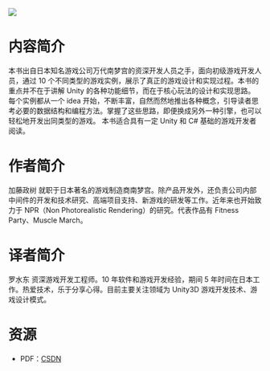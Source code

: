 ![](http://img3x3.ddimg.cn/66/28/23655423-1_u_3.jpg)

# 内容简介

本书出自日本知名游戏公司万代南梦宫的资深开发人员之手，面向初级游戏开发人员，通过 10 个不同类型的游戏实例，展示了真正的游戏设计和实现过程。本书的重点并不在于讲解 Unity 的各种功能细节，而在于核心玩法的设计和实现思路。每个实例都从一个 idea 开始，不断丰富，自然而然地推出各种概念，引导读者思考必要的数据结构和编程方法。掌握了这些思路，即便换成另外一种引擎，也可以轻松地开发出同类型的游戏。
本书适合具有一定 Unity 和 C# 基础的游戏开发者阅读。

# 作者简介
加藤政树
就职于日本著名的游戏制造商南梦宫。除产品开发外，还负责公司内部中间件的开发和技术研究、高端项目支持、新游戏的研发等工作。近年来也开始致力于 NPR（Non Photorealistic Rendering）的研究。代表作品有 Fitness Party、Muscle March。

# 译者简介
罗水东
资深游戏开发工程师。10 年软件和游戏开发经验，期间 5 年时间在日本工作。热爱技术，乐于分享心得。目前主要关注领域为 Unity3D 游戏开发技术、游戏设计模式。

# 资源

* PDF：[CSDN](http://download.csdn.net/download/xiaoyu5256/9841214)
